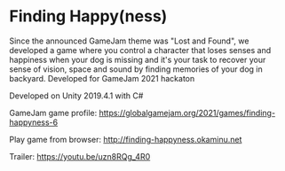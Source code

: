 # Finding Happy(ness)
Since the announced GameJam theme was "Lost and Found", we developed a game where you control a character that loses senses and happiness when your dog is missing and it's your task to recover your sense of vision, space and sound by finding memories of your dog in backyard. Developed for GameJam 2021 hackaton 

Developed on Unity 2019.4.1 with C#

GameJam game profile: https://globalgamejam.org/2021/games/finding-happyness-6

Play game from browser: http://finding-happyness.okaminu.net

Trailer: https://youtu.be/uzn8RQg_4R0
